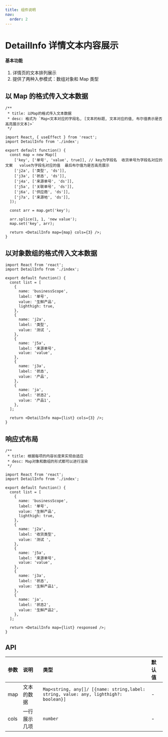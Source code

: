 ```yaml
---
title: 组件说明
nav:
  order: 2
---
```


# DetailInfo 详情文本内容展示

#### 基本功能

1. 详情页的文本排列展示
2. 提供了两种入参模式：数组对象和 Map 类型

## 以 Map 的格式传入文本数据

```tsx
/**
 * title: 以Map的格式传入文本数据
 * desc: 格式为 `Map<文本对应的字段名, [文本的标题, 文本对应的值, 布尔值表示是否高亮展示文本]>`
 */

import React, { useEffect } from 'react';
import DetailInfo from './index';

export default function() {
  const map = new Map([
    ['key', ['单号', 'value', true]], // key为字段名  收货单号为字段名对应的文案   value为字段名对应的值  最后布尔值为是否高亮展示
    ['j2a', ['类型', 'ds']],
    ['j3a', ['状态', 'ds']],
    ['j4a', ['来源单号', 'ds']],
    ['j5a', ['关联单号', 'ds']],
    ['j6a', ['供应商', 'ds']],
    ['j7a', ['来源地', 'ds']],
  ]);

  const arr = map.get('key');

  arr.splice(1, 1, 'new value');
  map.set('key', arr);

  return <DetailInfo map={map} cols={3} />;
}
```

## 以对象数组的格式传入文本数据

```tsx
import React from 'react';
import DetailInfo from './index';

export default function() {
  const list = [
    {
      name: 'businessScope',
      label: '单号',
      value: '生鲜产品',
      lighthigh: true,
    },
    {
      name: 'j2a',
      label: '类型',
      value: '测试 ',
    },
    {
      name: 'j5a',
      label: '来源单号',
      value: 'value',
    },
    {
      name: 'j3a',
      label: '状态',
      value: '产品',
    },
    {
      name: 'ja',
      label: '状态2',
      value: '产品1',
    },
  ];

  return <DetailInfo map={list} cols={3} />;
}
```

## 响应式布局

```tsx
/**
 * title: 根据每项的内容长度来实现自适应
 * desc: Map对象和数组的形式都可以进行渲染
 */

import React from 'react';
import DetailInfo from './index';

export default function() {
  const list = [
    {
      name: 'businessScope',
      label: '单号',
      value: '生鲜产品',
      lighthigh: true,
    },
    {
      name: 'j2a',
      label: '收货类型',
      value: '测试 ',
    },
    {
      name: 'j5a',
      label: '来源单号',
      value: 'value',
    },
    {
      name: 'j3a',
      label: '状态',
      value: '生鲜产品1',
    },
    {
      name: 'ja',
      label: '状态2',
      value: '生鲜产品2',
    },
  ];

  return <DetailInfo map={list} responsed />;
}
```

## API

| 参数 | 说明         | 类型                                                                                 | 默认值 |
| :--- | :----------- | :----------------------------------------------------------------------------------- | :----- |
| map  | 文本的数据   | `Map<string, any[]/ [{name: string,label: string, value: any, lighthigh?: boolean}]` | -      |
| cols | 一行展示几项 | `number`                                                                             | -      |
